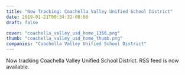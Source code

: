```yaml
---
title: "Now Tracking: Coachella Valley Unified School District"
date: 2019-01-21T00:34:32-08:00
draft: false

cover: "coachella_valley_usd_home_1366.png"
thumb: "coachella_valley_usd_home_thumb.png"
companies: "Coachella Valley Unified School District"
---
```


Now tracking Coachella Valley Unified School District.  RSS feed is now available.

